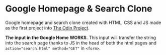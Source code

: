 # Google Homepage & Search Clone

Google homepage and search clone created with HTML, CSS and JS made as the first project into [The Odin Project](https://www.theodinproject.com/).

**The input in the Google Home WORKS**. This input will transfer the string into the search page thanks to JS in the head of both the html pages and `action="search.html" method="GET"` in `<form>`.
